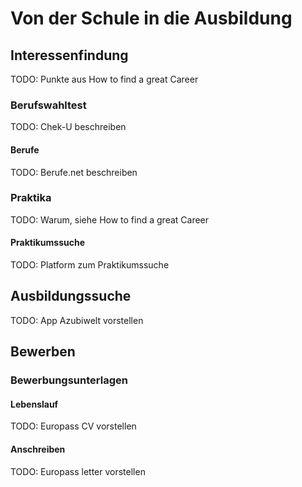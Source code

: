 <!--
author: Jan Müller

titel: Von der Schule in die Ausbildung

icon: assets/BSO_LOGO_1.png

email:  Jan.Mueller4@schule.hessen.de

version:  0.1.0

language: Deutsch

narrator: Deutsch Female

comment:

link:     https://cdn.jsdelivr.net/chartist.js/latest/chartist.min.css

script:   https://cdn.jsdelivr.net/chartist.js/latest/chartist.min.js

import: https://raw.githubusercontent.com/liaScript/mermaid_template/master/README.md

-->

# Von der Schule in die Ausbildung

## Interessenfindung

TODO: Punkte aus How to find a great Career

### Berufswahltest

TODO: Chek-U beschreiben

#### Berufe

TODO: Berufe.net beschreiben

### Praktika

TODO: Warum, siehe How to find a great Career

#### Praktikumssuche

TODO: Platform zum Praktikumssuche

## Ausbildungssuche

TODO: App Azubiwelt vorstellen

## Bewerben

### Bewerbungsunterlagen
#### Lebenslauf

TODO: Europass CV vorstellen

#### Anschreiben

TODO: Europass letter vorstellen